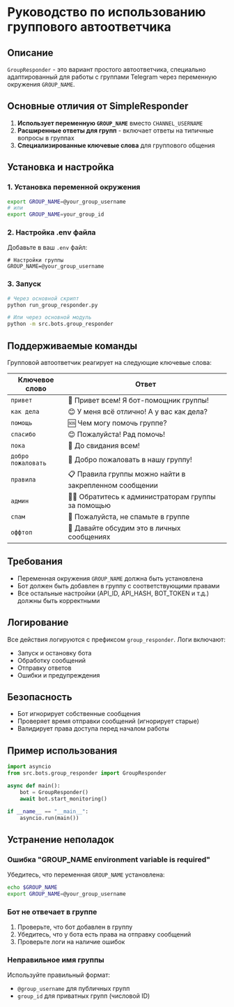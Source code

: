 # Руководство по использованию группового автоответчика

## Описание

`GroupResponder` - это вариант простого автоответчика, специально адаптированный для работы с группами Telegram через переменную окружения `GROUP_NAME`.

## Основные отличия от SimpleResponder

1. **Использует переменную `GROUP_NAME`** вместо `CHANNEL_USERNAME`
2. **Расширенные ответы для групп** - включает ответы на типичные вопросы в группах
3. **Специализированные ключевые слова** для группового общения

## Установка и настройка

### 1. Установка переменной окружения

```bash
export GROUP_NAME=@your_group_username
# или
export GROUP_NAME=your_group_id
```

### 2. Настройка .env файла

Добавьте в ваш `.env` файл:

```env
# Настройки группы
GROUP_NAME=@your_group_username
```

### 3. Запуск

```bash
# Через основной скрипт
python run_group_responder.py

# Или через основной модуль
python -m src.bots.group_responder
```

## Поддерживаемые команды

Групповой автоответчик реагирует на следующие ключевые слова:

| Ключевое слово | Ответ |
|----------------|-------|
| `привет` | 👋 Привет всем! Я бот-помощник группы! |
| `как дела` | 😊 У меня всё отлично! А у вас как дела? |
| `помощь` | 🆘 Чем могу помочь группе? |
| `спасибо` | 😊 Пожалуйста! Рад помочь! |
| `пока` | 👋 До свидания всем! |
| `добро пожаловать` | 🎉 Добро пожаловать в нашу группу! |
| `правила` | 📋 Правила группы можно найти в закрепленном сообщении |
| `админ` | 👨‍💼 Обратитесь к администраторам группы за помощью |
| `спам` | 🚫 Пожалуйста, не спамьте в группе |
| `оффтоп` | 💬 Давайте обсудим это в личных сообщениях |

## Требования

- Переменная окружения `GROUP_NAME` должна быть установлена
- Бот должен быть добавлен в группу с соответствующими правами
- Все остальные настройки (API_ID, API_HASH, BOT_TOKEN и т.д.) должны быть корректными

## Логирование

Все действия логируются с префиксом `group_responder`. Логи включают:

- Запуск и остановку бота
- Обработку сообщений
- Отправку ответов
- Ошибки и предупреждения

## Безопасность

- Бот игнорирует собственные сообщения
- Проверяет время отправки сообщений (игнорирует старые)
- Валидирует права доступа перед началом работы

## Пример использования

```python
import asyncio
from src.bots.group_responder import GroupResponder

async def main():
    bot = GroupResponder()
    await bot.start_monitoring()

if __name__ == "__main__":
    asyncio.run(main())
```

## Устранение неполадок

### Ошибка "GROUP_NAME environment variable is required"

Убедитесь, что переменная `GROUP_NAME` установлена:

```bash
echo $GROUP_NAME
export GROUP_NAME=@your_group_username
```

### Бот не отвечает в группе

1. Проверьте, что бот добавлен в группу
2. Убедитесь, что у бота есть права на отправку сообщений
3. Проверьте логи на наличие ошибок

### Неправильное имя группы

Используйте правильный формат:
- `@group_username` для публичных групп
- `group_id` для приватных групп (числовой ID)
